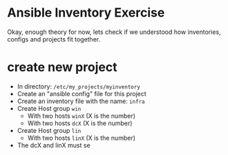 


# Ansible Inventory Exercise
Okay, enough theory for now, lets check if we understood how inventories, configs and projects fit together.

# create new project
* In directory: <code>/etc/my_projects/myinventory</code>
* Create an "ansible config" file for this project
* Create an inventory file with the name: <code>infra</code>
* Create Host group <code>win</code>
	* With two hosts <code>winX</code> (X is the number)
	* With two hosts <code>dcX</code> (X is the number)
* Create Host group <code>lin</code>
	* With two hosts <code>linX</code> (X is the number)
* The dcX and linX must se

<!--stackedit_data:
eyJoaXN0b3J5IjpbODEzMDg4NDg1XX0=
-->